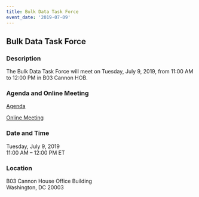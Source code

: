 ```yaml
---
title: Bulk Data Task Force
event_date: '2019-07-09'
---
```


## Bulk Data Task Force

### Description
The Bulk Data Task Force will meet on Tuesday, July 9, 2019, from 11:00 AM to 12:00 PM in B03 Cannon HOB.   

### Agenda and Online Meeting  
[Agenda](https://usgpo.github.io/innovation/events/2019-07-09-BDTF-Agenda.pdf)   

[Online Meeting](https://zoom.us/j/5511143304)  

### Date and Time
Tuesday, July 9, 2019  
11:00 AM – 12:00 PM ET

### Location
B03 Cannon House Office Building   
Washington, DC 20003  

